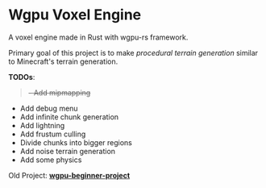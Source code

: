 # Wgpu Voxel Engine

A voxel engine made in Rust with wgpu-rs framework.

Primary goal of this project is to make *procedural terrain generation* similar to Minecraft's terrain generation.

**TODOs**:
>~~- Add mipmapping~~
- Add debug menu 
- Add infinite chunk generation
- Add lightning
- Add frustum culling
- Divide chunks into bigger regions
- Add noise terrain generation
- Add some physics

Old Project: **[wgpu-beginner-project](https://github.com/Blatko1/wgpu-beginner-project)**